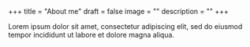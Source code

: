 +++
title = "About me"
draft = false
image = ""
description = ""
+++


Lorem ipsum dolor sit amet, consectetur adipiscing elit, sed do eiusmod tempor incididunt ut labore et dolore magna aliqua.